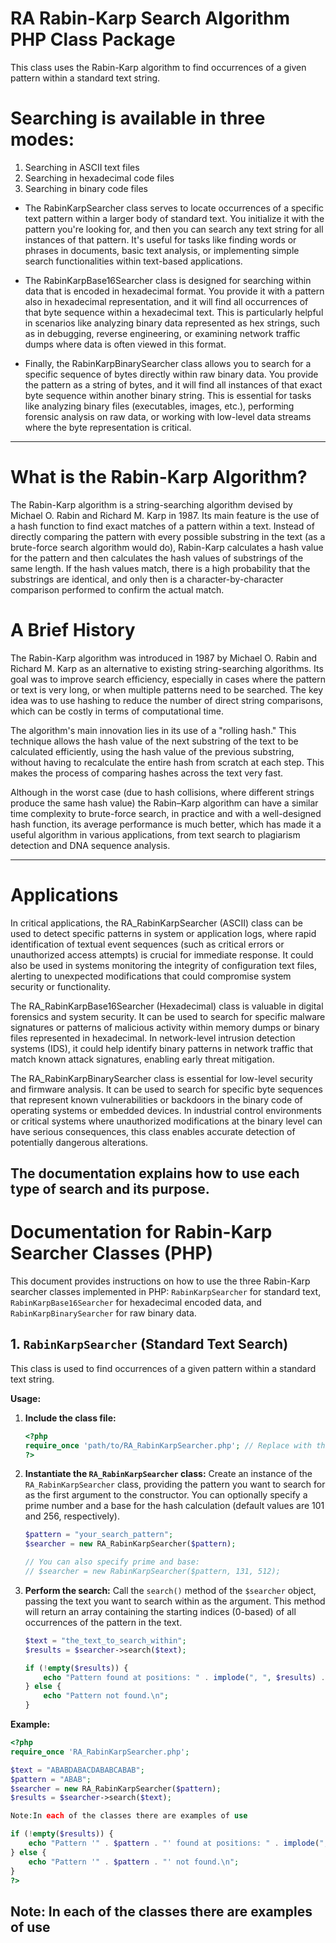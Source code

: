 # RA Rabin-Karp Search Algorithm PHP Class Package
This class uses the Rabin-Karp algorithm to find occurrences of a given pattern within a standard text string.

# Searching is available in three modes:

1. Searching in ASCII text files
2. Searching in hexadecimal code files
3. Searching in binary code files

* The RabinKarpSearcher class serves to locate occurrences of a specific text pattern within a larger body of standard text. You initialize it with the pattern you're looking for, and then you can search any text string for all instances of that pattern. It's useful for tasks like finding words or phrases in documents, basic text analysis, or implementing simple search functionalities within text-based applications.

* The RabinKarpBase16Searcher class is designed for searching within data that is encoded in hexadecimal format. You provide it with a pattern also in hexadecimal representation, and it will find all occurrences of that byte sequence within a hexadecimal text. This is particularly helpful in scenarios like analyzing binary data represented as hex strings, such as in debugging, reverse engineering, or examining network traffic dumps where data is often viewed in this format.

* Finally, the RabinKarpBinarySearcher class allows you to search for a specific sequence of bytes directly within raw binary data. You provide the pattern as a string of bytes, and it will find all instances of that exact byte sequence within another binary string. This is essential for tasks like analyzing binary files (executables, images, etc.), performing forensic analysis on raw data, or working with low-level data streams where the byte representation is critical.


----------------------------
# What is the Rabin-Karp Algorithm?

The Rabin-Karp algorithm is a string-searching algorithm devised by Michael O. Rabin and Richard M. Karp in 1987. Its main feature is the use of a hash function to find exact matches of a pattern within a text. Instead of directly comparing the pattern with every possible substring in the text (as a brute-force search algorithm would do), Rabin-Karp calculates a hash value for the pattern and then calculates the hash values ​​of substrings of the same length. If the hash values ​​match, there is a high probability that the substrings are identical, and only then is a character-by-character comparison performed to confirm the actual match.

# A Brief History

The Rabin-Karp algorithm was introduced in 1987 by Michael O. Rabin and Richard M. Karp as an alternative to existing string-searching algorithms. Its goal was to improve search efficiency, especially in cases where the pattern or text is very long, or when multiple patterns need to be searched. The key idea was to use hashing to reduce the number of direct string comparisons, which can be costly in terms of computational time.

The algorithm's main innovation lies in its use of a "rolling hash." This technique allows the hash value of the next substring of the text to be calculated efficiently, using the hash value of the previous substring, without having to recalculate the entire hash from scratch at each step. This makes the process of comparing hashes across the text very fast.

Although in the worst case (due to hash collisions, where different strings produce the same hash value) the Rabin–Karp algorithm can have a similar time complexity to brute-force search, in practice and with a well-designed hash function, its average performance is much better, which has made it a useful algorithm in various applications, from text search to plagiarism detection and DNA sequence analysis.

-------------------------------

# Applications

In critical applications, the RA_RabinKarpSearcher (ASCII) class can be used to detect specific patterns in system or application logs, where rapid identification of textual event sequences (such as critical errors or unauthorized access attempts) is crucial for immediate response. It could also be used in systems monitoring the integrity of configuration text files, alerting to unexpected modifications that could compromise system security or functionality.

The RA_RabinKarpBase16Searcher (Hexadecimal) class is valuable in digital forensics and system security. It can be used to search for specific malware signatures or patterns of malicious activity within memory dumps or binary files represented in hexadecimal. In network-level intrusion detection systems (IDS), it could help identify binary patterns in network traffic that match known attack signatures, enabling early threat mitigation.

The RA_RabinKarpBinarySearcher class is essential for low-level security and firmware analysis. It can be used to search for specific byte sequences that represent known vulnerabilities or backdoors in the binary code of operating systems or embedded devices. In industrial control environments or critical systems where unauthorized modifications at the binary level can have serious consequences, this class enables accurate detection of potentially dangerous alterations.

The documentation explains how to use each type of search and its purpose.
--------------
# Documentation for Rabin-Karp Searcher Classes (PHP)

This document provides instructions on how to use the three Rabin-Karp searcher classes implemented in PHP: `RabinKarpSearcher` for standard text, `RabinKarpBase16Searcher` for hexadecimal encoded data, and `RabinKarpBinarySearcher` for raw binary data.

## 1. `RabinKarpSearcher` (Standard Text Search)

This class is used to find occurrences of a given pattern within a standard text string.

**Usage:**

1.  **Include the class file:**
    ```php
    <?php
    require_once 'path/to/RA_RabinKarpSearcher.php'; // Replace with the actual path
    ?>
    ```

2.  **Instantiate the `RA_RabinKarpSearcher` class:**
    Create an instance of the `RA_RabinKarpSearcher` class, providing the pattern you want to search for as the first argument to the constructor. You can optionally specify a prime number and a base for the hash calculation (default values are 101 and 256, respectively).
    ```php
    $pattern = "your_search_pattern";
    $searcher = new RA_RabinKarpSearcher($pattern);

    // You can also specify prime and base:
    // $searcher = new RabinKarpSearcher($pattern, 131, 512);
    ```

3.  **Perform the search:**
    Call the `search()` method of the `$searcher` object, passing the text you want to search within as the argument. This method will return an array containing the starting indices (0-based) of all occurrences of the pattern in the text.
    ```php
    $text = "the_text_to_search_within";
    $results = $searcher->search($text);

    if (!empty($results)) {
        echo "Pattern found at positions: " . implode(", ", $results) . "\n";
    } else {
        echo "Pattern not found.\n";
    }
    ```

**Example:**

```php
<?php
require_once 'RA_RabinKarpSearcher.php';

$text = "ABABDABACDABABCABAB";
$pattern = "ABAB";
$searcher = new RA_RabinKarpSearcher($pattern);
$results = $searcher->search($text);

Note:In each of the classes there are examples of use

if (!empty($results)) {
    echo "Pattern '" . $pattern . "' found at positions: " . implode(", ", $results) . "\n";
} else {
    echo "Pattern '" . $pattern . "' not found.\n";
}
?>
```

## Note: In each of the classes there are examples of use
